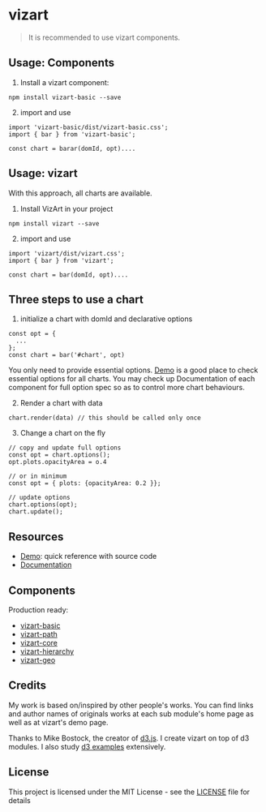 # vizart

> It is recommended to use vizart components.

## Usage: Components

1. Install a vizart component:

```
npm install vizart-basic --save
```

2. import and use

```
import 'vizart-basic/dist/vizart-basic.css';
import { bar } from 'vizart-basic';

const chart = barar(domId, opt)....
```

## Usage: vizart
With this approach, all charts are available.

1. Install VizArt in your project
```
npm install vizart --save
```

2. import and use

```
import 'vizart/dist/vizart.css';
import { bar } from 'vizart';

const chart = bar(domId, opt)....
```

## Three steps to use a chart
1. initialize a chart with domId and declarative options
```
const opt = {
  ...
};
const chart = bar('#chart', opt)
```
You only need to provide essential options. [Demo](https://vizartjs.github.io/demo.html) is a good place to check essential options for all charts. You may check up Documentation of each component for full option spec so as to control more chart behaviours.

2. Render a chart with data
```
chart.render(data) // this should be called only once
```
3. Change a chart on the fly
```
// copy and update full options
const opt = chart.options();
opt.plots.opacityArea = o.4

// or in minimum
const opt = { plots: {opacityArea: 0.2 }};

// update options
chart.options(opt);
chart.update();
```



## Resources

* [Demo](https://vizartjs.github.io/demo.html): quick reference with source code
* [Documentation](https://github.com/VizArtJS/vizart/wiki)

## Components
Production ready:
* [vizart-basic](https://github.com/VizArtJS/vizart-basic)
* [vizart-path](https://github.com/VizArtJS/vizart-path)
* [vizart-core](https://github.com/VizArtJS/vizart-core)
* [vizart-hierarchy](https://github.com/VizArtJS/vizart-hierarchy)
* [vizart-geo](https://github.com/VizArtJS/vizart-geo)

## Credits
My work is based on/inspired by other people's works. You can find links and author names of originals works at each sub module's home page
as well as at vizart's demo page.

Thanks to Mike Bostock, the creator of [d3.js](www.d3js.org). I create vizart on top of d3 modules. I also study [d3 examples](https://github.com/d3/d3/wiki/Gallery) extensively.

## License

This project is licensed under the MIT License - see the [LICENSE](LICENSE) file for details



